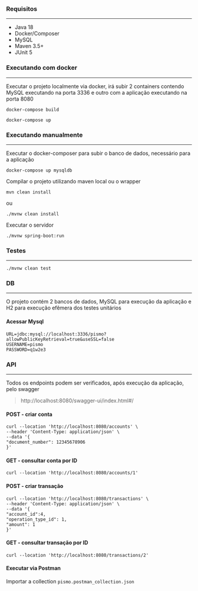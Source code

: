### Requisitos
___

* Java 18
* Docker/Composer
* MySQL
* Maven 3.5+
* JUnit 5

### Executando com docker
___

Executar o projeto localmente via docker, irá subir 2 containers contendo MySQL executando na porta 3336 e outro com a 
aplicação executando na porta 8080

```
docker-compose build
```

```
docker-compose up
```


### Executando manualmente
___
Executar o docker-composer para subir o banco de dados, necessário para a aplicação

```
docker-compose up mysqldb
```

Compilar o projeto utilizando maven local ou o wrapper

```
mvn clean install
```

ou

```
./mvnw clean install
```

Executar o servidor

```
./mvnw spring-boot:run
```

### Testes
___

```
./mvnw clean test
```


### DB
___
O projeto contém 2 bancos de dados, MySQL para execução da aplicação e H2 para execução efêmera
dos testes unitários

#### Acessar Mysql

```
URL=jdbc:mysql://localhost:3336/pismo?allowPublicKeyRetrieval=true&useSSL=false
USERNAME=pismo
PASSWORD=q1w2e3
```

### API
___

Todos os endpoints podem ser verificados, após execução da aplicação, pelo swagger

> http://localhost:8080/swagger-ui/index.html#/

#### POST - criar conta
```
curl --location 'http://localhost:8080/accounts' \
--header 'Content-Type: application/json' \
--data '{
"document_number": 12345678906
}'
```

#### GET - consultar conta por ID
```
curl --location 'http://localhost:8080/accounts/1'
```

#### POST - criar transação
```
curl --location 'http://localhost:8080/transactions' \
--header 'Content-Type: application/json' \
--data '{
"account_id":4,
"operation_type_id": 1,
"amount": 1
}'
```


#### GET - consultar transação por ID
```
curl --location 'http://localhost:8080/transactions/2'
```

#### Executar via Postman
Importar a collection `pismo.postman_collection.json`